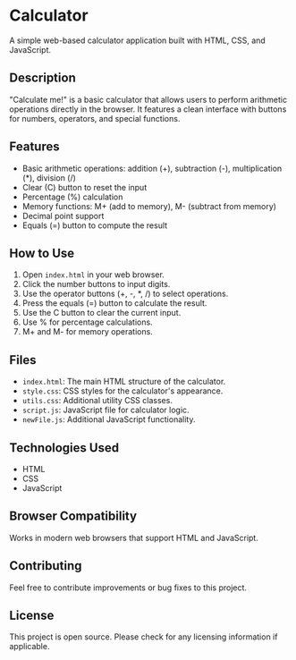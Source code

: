 # Calculator

A simple web-based calculator application built with HTML, CSS, and JavaScript.

## Description

"Calculate me!" is a basic calculator that allows users to perform arithmetic operations directly in the browser. It features a clean interface with buttons for numbers, operators, and special functions.

## Features

- Basic arithmetic operations: addition (+), subtraction (-), multiplication (*), division (/)
- Clear (C) button to reset the input
- Percentage (%) calculation
- Memory functions: M+ (add to memory), M- (subtract from memory)
- Decimal point support
- Equals (=) button to compute the result

## How to Use

1. Open `index.html` in your web browser.
2. Click the number buttons to input digits.
3. Use the operator buttons (+, -, *, /) to select operations.
4. Press the equals (=) button to calculate the result.
5. Use the C button to clear the current input.
6. Use % for percentage calculations.
7. M+ and M- for memory operations.

## Files

- `index.html`: The main HTML structure of the calculator.
- `style.css`: CSS styles for the calculator's appearance.
- `utils.css`: Additional utility CSS classes.
- `script.js`: JavaScript file for calculator logic.
- `newFile.js`: Additional JavaScript functionality.

## Technologies Used

- HTML
- CSS
- JavaScript 

## Browser Compatibility

Works in modern web browsers that support HTML and JavaScript.

## Contributing

Feel free to contribute improvements or bug fixes to this project.

## License

This project is open source. Please check for any licensing information if applicable.
